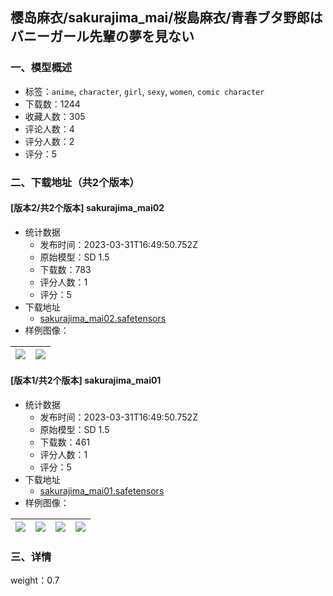 ## 樱岛麻衣/sakurajima_mai/桜島麻衣/青春ブタ野郎はバニーガール先輩の夢を見ない
### 一、模型概述

- 标签：`anime`, `character`, `girl`, `sexy`, `women`, `comic character`
- 下载数：1244
- 收藏人数：305
- 评论人数：4
- 评分人数：2
- 评分：5

### 二、下载地址（共2个版本）

#### [版本2/共2个版本] sakurajima_mai02

- 统计数据
  - 发布时间：2023-03-31T16:49:50.752Z
  - 原始模型：SD 1.5
  - 下载数：783
  - 评分人数：1
  - 评分：5
- 下载地址
  - [sakurajima_mai02.safetensors](https://civitai.com/api/download/models/32610)
- 样例图像：

| <img src="https://image.civitai.com/xG1nkqKTMzGDvpLrqFT7WA/2661b9e9-4e0b-4d46-a022-f24af22c1400/width=450/371568.jpeg" /> | <img src="https://image.civitai.com/xG1nkqKTMzGDvpLrqFT7WA/d2eb07c8-dfe8-40af-c3a1-cb11051e5700/width=450/371569.jpeg" /> |
| ---- | ---- |

#### [版本1/共2个版本] sakurajima_mai01

- 统计数据
  - 发布时间：2023-03-31T16:49:50.752Z
  - 原始模型：SD 1.5
  - 下载数：461
  - 评分人数：1
  - 评分：5
- 下载地址
  - [sakurajima_mai01.safetensors](https://civitai.com/api/download/models/31164)
- 样例图像：

| <img src="https://image.civitai.com/xG1nkqKTMzGDvpLrqFT7WA/355c9bb1-a044-4a8a-5ceb-685bbdf25500/width=450/354674.jpeg" /> | <img src="https://image.civitai.com/xG1nkqKTMzGDvpLrqFT7WA/1a59d9ed-115c-4c10-3c59-63bbbbbde200/width=450/354492.jpeg" /> | <img src="https://image.civitai.com/xG1nkqKTMzGDvpLrqFT7WA/5d44b69c-d2ab-4a59-7f62-c027d028e200/width=450/354495.jpeg" /> | <img src="https://image.civitai.com/xG1nkqKTMzGDvpLrqFT7WA/41ffe217-ab6e-4607-0d82-2b6c56c1d600/width=450/354494.jpeg" /> |
| ---- | ---- | ---- | ---- |


### 三、详情
<p>weight：0.7</p><p></p>